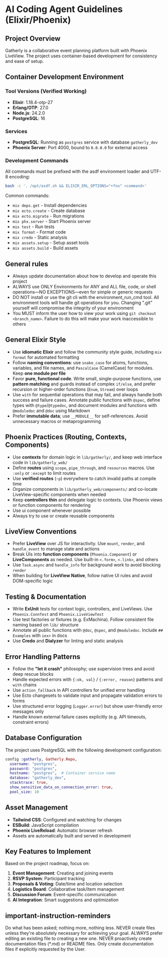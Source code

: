 # AI Coding Agent Guidelines (Elixir/Phoenix)

## Project Overview
Gatherly is a collaborative event planning platform built with Phoenix LiveView. The project uses container-based development for consistency and ease of setup.

## Container Development Environment

### Tool Versions (Verified Working)
- **Elixir**: 1.18.4-otp-27
- **Erlang/OTP**: 27.0
- **Node.js**: 24.2.0
- **PostgreSQL**: 16

### Services
- **PostgreSQL**: Running as `postgres` service with database `gatherly_dev`
- **Phoenix Server**: Port 4000, bound to `0.0.0.0` for external access

### Development Commands
All commands must be prefixed with the asdf environment loader and UTF-8 encoding:

```bash
bash -c '. /opt/asdf.sh && ELIXIR_ERL_OPTIONS="+fnu" <command>'
```

Common commands:
- `mix deps.get` - Install dependencies
- `mix ecto.create` - Create database
- `mix ecto.migrate` - Run migrations
- `mix phx.server` - Start Phoenix server
- `mix test` - Run tests
- `mix format` - Format code
- `mix credo` - Static analysis
- `mix assets.setup` - Setup asset tools
- `mix assets.build` - Build assets

## General rules

- Always update documentation about how to develop and operate this project
- ALWAYS use ONLY Environments for ANY and ALL file, code, or shell operations—NO EXCEPTIONS—even for simple or generic requests
- DO NOT install or use the git cli with the environment_run_cmd tool. All environment tools will handle git operations for you. Changing ".git" yourself will compromise the integrity of your environment
- You MUST inform the user how to view your work using `git checkout <branch_name>`. Failure to do this will make your work inaccessible to others

## General Elixir Style
- Use **idiomatic Elixir** and follow the community style guide, including `mix format` for automated formatting
- Follow **naming conventions**: use `snake_case` for atoms, functions, variables, and file names, and `PascalCase` (CamelCase) for modules. Keep **one module per file**
- Favor **pure, functional code**. Write small, single-purpose functions, use **pattern matching** and guards instead of complex `if/else`, and prefer recursion or higher-order functions (`Enum`, `Stream`) over loops
- Use `with` for sequential operations that may fail, and always handle both success and failure cases. Annotate public functions with `@spec`, define types with `@type`/`@typedoc`, and document modules and functions with `@moduledoc` and `@doc` using Markdown
- Prefer **immutable data**; use `__MODULE__` for self-references. Avoid unnecessary macros or metaprogramming

## Phoenix Practices (Routing, Contexts, Components)
- Use **contexts** for domain logic in `lib/gatherly/`, and keep web interface code in `lib/gatherly_web/`
- Define **routes** using `scope`, `pipe_through`, and `resources` macros. Use `:only` or `:except` to limit routes
- Use **verified routes** (`~p`) everywhere to catch invalid paths at compile time
- Organize components in `lib/gatherly_web/components/` and co-locate LiveView-specific components when needed
- Keep **controllers thin** and delegate logic to contexts. Use Phoenix views or function components for rendering
- Use ui component whenever possible
- Always try to use or create reusable components

## LiveView Conventions
- Prefer **LiveView** over JS for interactivity. Use `mount`, `render`, and `handle_event` to manage state and actions
- Break UIs into **function components** (`Phoenix.Component`) or **LiveComponents** as needed. Use built-in `<.form>`, `<.link>`, and others
- Use `Task.async` and `handle_info` for background work to avoid blocking `render`
- When building for **LiveView Native**, follow native UI rules and avoid DOM-specific logic

## Testing & Documentation
- Write **ExUnit** tests for context logic, controllers, and LiveViews. Use `Phoenix.ConnTest` and `Phoenix.LiveViewTest`
- Use test factories or fixtures (e.g. ExMachina). Follow consistent file naming based on `lib/` structure
- Annotate all public functions with `@doc`, `@spec`, and `@moduledoc`. Include `## Examples` with `iex>` in docs
- Use **Credo** and **Dialyzer** for linting and static analysis

## Error Handling Patterns
- Follow the **"let it crash"** philosophy; use supervision trees and avoid deep rescue blocks
- Handle expected errors with `{:ok, val}` / `{:error, reason}` patterns and `with` chains
- Use `action_fallback` in API controllers for unified error handling
- Use Ecto changesets to validate input and propagate validation errors to forms
- Use structured error logging (`Logger.error`) but show user-friendly error messages only
- Handle known external failure cases explicitly (e.g. API timeouts, constraint errors)

## Database Configuration
The project uses PostgreSQL with the following development configuration:

```elixir
config :gatherly, Gatherly.Repo,
  username: "postgres",
  password: "postgres",
  hostname: "postgres",  # Container service name
  database: "gatherly_dev",
  stacktrace: true,
  show_sensitive_data_on_connection_error: true,
  pool_size: 10
```

## Asset Management
- **Tailwind CSS**: Configured and watching for changes
- **ESBuild**: JavaScript compilation
- **Phoenix LiveReload**: Automatic browser refresh
- Assets are automatically built and served in development

## Key Features to Implement
Based on the project roadmap, focus on:

1. **Event Management**: Creating and joining events
2. **RSVP System**: Participant tracking
3. **Proposals & Voting**: Date/time and location selection
4. **Logistics Board**: Collaborative task/item management
5. **Discussion Forum**: Event-specific communication
6. **AI Integration**: Smart suggestions and optimization

## important-instruction-reminders
Do what has been asked; nothing more, nothing less.
NEVER create files unless they're absolutely necessary for achieving your goal.
ALWAYS prefer editing an existing file to creating a new one.
NEVER proactively create documentation files (*.md) or README files. Only create documentation files if explicitly requested by the User.
